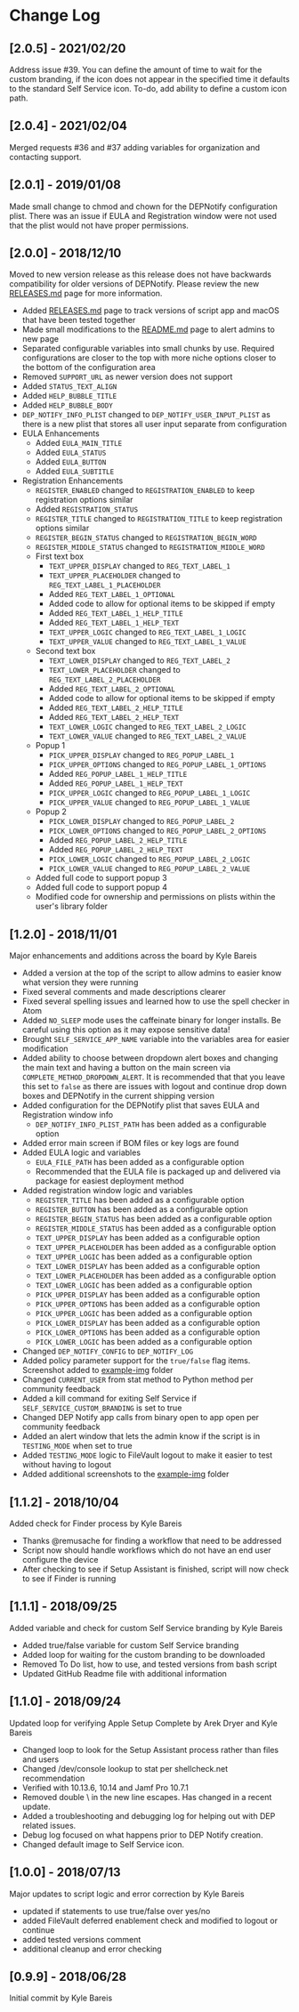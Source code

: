 # Change Log

## [2.0.5] - 2021/02/20
Address issue #39. You can define the amount of time to wait for the custom branding, if the icon does not appear in the specified time it defaults to the standard Self Service icon. To-do, add ability to define a custom icon path.

## [2.0.4] - 2021/02/04
Merged requests #36 and #37 adding variables for organization and contacting support.

## [2.0.1] - 2019/01/08
Made small change to chmod and chown for the DEPNotify configuration plist. There was an issue if EULA and Registration window were not used that the plist would not have proper permissions.

## [2.0.0] - 2018/12/10

Moved to new version release as this release does not have backwards compatibility for older versions of DEPNotify. Please review the new [RELEASES.md](RELEASES.md) page for more information.

* Added [RELEASES.md](RELEASES.md) page to track versions of script app and macOS that have been tested together
* Made small modifications to the [README.md](README.md) page to alert admins to new page
* Separated configurable variables into small chunks by use. Required configurations are closer to the top with more niche options closer to the bottom of the configuration area
* Removed `SUPPORT_URL` as newer version does not support
* Added `STATUS_TEXT_ALIGN`
* Added `HELP_BUBBLE_TITLE`
* Added `HELP_BUBBLE_BODY`
* `DEP_NOTIFY_INFO_PLIST` changed to `DEP_NOTIFY_USER_INPUT_PLIST` as there is a new plist that stores all user input separate from configuration
* EULA Enhancements
  * Added `EULA_MAIN_TITLE`
  * Added `EULA_STATUS`
  * Added `EULA_BUTTON`
  * Added `EULA_SUBTITLE`
* Registration Enhancements
  * `REGISTER_ENABLED` changed to `REGISTRATION_ENABLED` to keep registration options similar
  * Added `REGISTRATION_STATUS`
  * `REGISTER_TITLE` changed to `REGISTRATION_TITLE` to keep registration options similar
  * `REGISTER_BEGIN_STATUS` changed to `REGISTRATION_BEGIN_WORD`
  * `REGISTER_MIDDLE_STATUS` changed to `REGISTRATION_MIDDLE_WORD`
  * First text box
    * `TEXT_UPPER_DISPLAY` changed to `REG_TEXT_LABEL_1`
    * `TEXT_UPPER_PLACEHOLDER` changed to `REG_TEXT_LABEL_1_PLACEHOLDER`
    * Added `REG_TEXT_LABEL_1_OPTIONAL`
    * Added code to allow for optional items to be skipped if empty
    * Added `REG_TEXT_LABEL_1_HELP_TITLE`
    * Added `REG_TEXT_LABEL_1_HELP_TEXT`
    * `TEXT_UPPER_LOGIC` changed to `REG_TEXT_LABEL_1_LOGIC`
    * `TEXT_UPPER_VALUE` changed to `REG_TEXT_LABEL_1_VALUE`
  * Second text box
    * `TEXT_LOWER_DISPLAY` changed to `REG_TEXT_LABEL_2`
    * `TEXT_LOWER_PLACEHOLDER` changed to `REG_TEXT_LABEL_2_PLACEHOLDER`
    * Added `REG_TEXT_LABEL_2_OPTIONAL`
    * Added code to allow for optional items to be skipped if empty
    * Added `REG_TEXT_LABEL_2_HELP_TITLE`
    * Added `REG_TEXT_LABEL_2_HELP_TEXT`
    * `TEXT_LOWER_LOGIC` changed to `REG_TEXT_LABEL_2_LOGIC`
    * `TEXT_LOWER_VALUE` changed to `REG_TEXT_LABEL_2_VALUE`
  * Popup 1
    * `PICK_UPPER_DISPLAY` changed to `REG_POPUP_LABEL_1`
    * `PICK_UPPER_OPTIONS` changed to `REG_POPUP_LABEL_1_OPTIONS`
    * Added `REG_POPUP_LABEL_1_HELP_TITLE`
    * Added `REG_POPUP_LABEL_1_HELP_TEXT`
    * `PICK_UPPER_LOGIC` changed to `REG_POPUP_LABEL_1_LOGIC`
    * `PICK_UPPER_VALUE` changed to `REG_POPUP_LABEL_1_VALUE`
  * Popup 2
    * `PICK_LOWER_DISPLAY` changed to `REG_POPUP_LABEL_2`
    * `PICK_LOWER_OPTIONS` changed to `REG_POPUP_LABEL_2_OPTIONS`
    * Added `REG_POPUP_LABEL_2_HELP_TITLE`
    * Added `REG_POPUP_LABEL_2_HELP_TEXT`
    * `PICK_LOWER_LOGIC` changed to `REG_POPUP_LABEL_2_LOGIC`
    * `PICK_LOWER_VALUE` changed to `REG_POPUP_LABEL_2_VALUE`
  * Added full code to support popup 3
  * Added full code to support popup 4
  * Modified code for ownership and permissions on plists within the user's library folder

## [1.2.0] - 2018/11/01

Major enhancements and additions across the board by Kyle Bareis

* Added a version at the top of the script to allow admins to easier know what version they were running
* Fixed several comments and made descriptions clearer
* Fixed several spelling issues and learned how to use the spell checker in Atom
* Added `NO_SLEEP` mode uses the caffeinate binary for longer installs. Be careful using this option as it may expose sensitive data!
* Brought `SELF_SERVICE_APP_NAME` variable into the variables area for easier modification
* Added ability to choose between dropdown alert boxes and changing the main text and having a button on the main screen via `COMPLETE_METHOD_DROPDOWN_ALERT`. It is recommended that that you leave this set to `false` as there are issues with logout and continue drop down boxes and DEPNotify in the current shipping version
* Added configuration for the DEPNotify plist that saves EULA and Registration window info
  * `DEP_NOTIFY_INFO_PLIST_PATH` has been added as a configurable option
* Added error main screen if BOM files or key logs are found
* Added EULA logic and variables
  * `EULA_FILE_PATH` has been added as a configurable option
  * Recommended that the EULA file is packaged up and delivered via package for easiest deployment method
* Added registration window logic and variables
  * `REGISTER_TITLE` has been added as a configurable option
  * `REGISTER_BUTTON` has been added as a configurable option
  * `REGISTER_BEGIN_STATUS` has been added as a configurable option
  * `REGISTER_MIDDLE_STATUS` has been added as a configurable option
  * `TEXT_UPPER_DISPLAY` has been added as a configurable option
  * `TEXT_UPPER_PLACEHOLDER` has been added as a configurable option
  * `TEXT_UPPER_LOGIC` has been added as a configurable option
  * `TEXT_LOWER_DISPLAY` has been added as a configurable option
  * `TEXT_LOWER_PLACEHOLDER` has been added as a configurable option
  * `TEXT_LOWER_LOGIC` has been added as a configurable option
  * `PICK_UPPER_DISPLAY` has been added as a configurable option
  * `PICK_UPPER_OPTIONS` has been added as a configurable option
  * `PICK_UPPER_LOGIC` has been added as a configurable option
  * `PICK_LOWER_DISPLAY` has been added as a configurable option
  * `PICK_LOWER_OPTIONS` has been added as a configurable option
  * `PICK_LOWER_LOGIC` has been added as a configurable option
* Changed `DEP_NOTIFY_CONFIG` to `DEP_NOTIFY_LOG`
* Added policy parameter support for the `true/false` flag items. Screenshot added to [example-img](example-img) folder
* Changed `CURRENT_USER` from stat method to Python method per community feedback
* Added a kill command for exiting Self Service if `SELF_SERVICE_CUSTOM_BRANDING` is set to true
* Changed DEP Notify app calls from binary open to app open per community feedback
* Added an alert window that lets the admin know if the script is in `TESTING_MODE` when set to true
* Added `TESTING_MODE` logic to FileVault logout to make it easier to test without having to logout
* Added additional screenshots to the [example-img](example-img) folder

## [1.1.2] - 2018/10/04

Added check for Finder process by Kyle Bareis

* Thanks @remusache for finding a workflow that need to be addressed
* Script now should handle workflows which do not have an end user configure the device
* After checking to see if Setup Assistant is finished, script will now check to see if Finder is running

## [1.1.1] - 2018/09/25

Added variable and check for custom Self Service branding by Kyle Bareis

* Added true/false variable for custom Self Service branding
* Added loop for waiting for the custom branding to be downloaded
* Removed To Do list, how to use, and tested versions from bash script
* Updated GitHub Readme file with additional information

## [1.1.0] - 2018/09/24

Updated loop for verifying Apple Setup Complete by Arek Dryer and Kyle Bareis

* Changed loop to look for the Setup Assistant process rather than files and users
* Changed /dev/console lookup to stat per shellcheck.net recommendation
* Verified with 10.13.6, 10.14 and Jamf Pro 10.7.1
* Removed double \\ in the new line escapes. Has changed in a recent update.
* Added a troubleshooting and debugging log for helping out with DEP related issues.
* Debug log focused on what happens prior to DEP Notify creation.
* Changed default image to Self Service icon.

## [1.0.0] - 2018/07/13

Major updates to script logic and error correction by Kyle Bareis

* updated if statements to use true/false over yes/no
* added FileVault deferred enablement check and modified to logout or continue
* added tested versions comment
* additional cleanup and error checking

## [0.9.9] - 2018/06/28

Initial commit by Kyle Bareis
